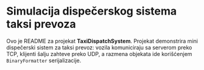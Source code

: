 # **Simulacija dispečerskog sistema taksi prevoza**

Ovo je README za projekat **TaxiDispatchSystem**. Projekat demonstrira mini
dispečerski sistem za taksi prevoz: vozila komuniciraju sa serverom preko TCP,
klijenti šalju zahteve preko UDP, a razmena objekata ide korišćenjem
`BinaryFormatter` serijalizacije.
